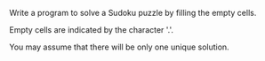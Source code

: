 Write a program to solve a Sudoku puzzle by filling the empty cells.

Empty cells are indicated by the character '.'.

You may assume that there will be only one unique solution.